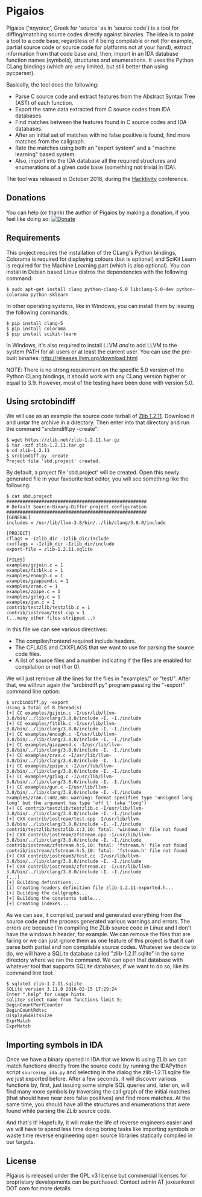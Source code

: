 # Pigaios

Pigaios ('πηγαίος', Greek for 'source' as in 'source code') is a tool for diffing/matching source codes directly against binaries. The idea is to point a tool to a code base, regardless of it being compilable or not (for example, partial source code or source code for platforms not at your hand), extract information from that code base and, then, import in an IDA database function names (symbols), structures and enumerations. It uses the Python CLang bindings (which are very limited, but still better than using pycparser).

Basically, the tool does the following:

 * Parse C source code and extract features from the Abstract Syntax Tree (AST) of each function.
 * Export the same data extracted from C source codes from IDA databases.
 * Find matches between the features found in C source codes and IDA databases.
 * After an initial set of matches with no false positive is found, find more matches from the callgraph.
 * Rate the matches using both an "expert system" and a "machine learning" based system.
 * Also, import into the IDA database all the required structures and enumerations of a given code base (something not trivial in IDA).
 
The tool was released in October 2018, during the [Hacktivity](https://www.hacktivity.com/) conference.

## Donations

You can help (or thank) the author of Pigaios by making a donation, if you feel like doing so: [![Donate](https://img.shields.io/badge/Donate-PayPal-green.svg)](https://www.paypal.com/cgi-bin/webscr?cmd=_s-xclick&hosted_button_id=LKGZZNUCZFYG8&source=url)

## Requirements

This project requires the installation of the CLang's Python bindings, Colorama is required for displaying colours (but is optional) and SciKit Learn is required for the Machine Learning part (which is also optional). You can install in Debian based Linux distros the dependencies with the following command:
 
```
$ sudo apt-get install clang python-clang-5.0 libclang-5.0-dev python-colorama python-sklearn
```

In other operating systems, like in Windows, you can install them by issuing the following commands:

```
$ pip install clang-5
$ pip install colorama
$ pip install scikit-learn
```

In Windows, it's also required to install LLVM *and* to add LLVM to the system PATH for all users or at least the current user. You can use the pre-built binaries: http://releases.llvm.org/download.html

NOTE: There is no strong requirement on the specific 5.0 version of the Python CLang bindings, it should work with any CLang version higher or equal to 3.9. However, most of the testing have been done with version 5.0.

## Using srctobindiff

We will use as an example the source code tarball of [Zlib 1.2.11](https://zlib.net/zlib-1.2.11.tar.gz). Download it and untar the archive in a directory. Then enter into that directory and run the command "srcbindiff.py -create":

```
$ wget https://zlib.net/zlib-1.2.11.tar.gz
$ tar -xzf zlib-1.2.11.tar.gz 
$ cd zlib-1.2.11
$ srcbindiff.py -create
Project file 'sbd.project' created.
```

By default, a project file 'sbd.project' will be created. Open this newly generated file in your favourite text editor, you will see something like the following:

```
$ cat sbd.project 
####################################################
# Default Source-Binary-Differ project configuration
####################################################
[GENERAL]
includes = /usr/lib/llvm-3.8/bin/../lib/clang/3.8.0/include

[PROJECT]
cflags = -Izlib_dir -Izlib_dir/include
cxxflags = -Izlib_dir -Izlib_dir/include
export-file = zlib-1.2.11.sqlite

[FILES]
examples/gzjoin.c = 1
examples/fitblk.c = 1
examples/enough.c = 1
examples/gzappend.c = 1
examples/zran.c = 1
examples/zpipe.c = 1
examples/gzlog.c = 1
examples/gun.c = 1
contrib/testzlib/testzlib.c = 1
contrib/iostream/test.cpp = 1
(...many other files stripped...)
```

In this file we can see various directives:

 * The compiler/frontend required include headers.
 * The CFLAGS and CXXFLAGS that we want to use for parsing the source code files.
 * A list of source files and a number indicating if the files are enabled for compilation or not (1 or 0).
 
We will just remove all the lines for the files in "examples/" or "test/". After that, we will run again the "srcbindiff.py" program passing the "-export" command line option:

```
$ srcbindiff.py -export
Using a total of 8 thread(s)
[+] CC examples/gzjoin.c -I/usr/lib/llvm-3.8/bin/../lib/clang/3.8.0/include -I. -I./include
[+] CC examples/fitblk.c -I/usr/lib/llvm-3.8/bin/../lib/clang/3.8.0/include -I. -I./include
[+] CC examples/enough.c -I/usr/lib/llvm-3.8/bin/../lib/clang/3.8.0/include -I. -I./include
[+] CC examples/gzappend.c -I/usr/lib/llvm-3.8/bin/../lib/clang/3.8.0/include -I. -I./include
[+] CC examples/zran.c -I/usr/lib/llvm-3.8/bin/../lib/clang/3.8.0/include -I. -I./include
[+] CC examples/zpipe.c -I/usr/lib/llvm-3.8/bin/../lib/clang/3.8.0/include -I. -I./include
[+] CC examples/gzlog.c -I/usr/lib/llvm-3.8/bin/../lib/clang/3.8.0/include -I. -I./include
[+] CC examples/gun.c -I/usr/lib/llvm-3.8/bin/../lib/clang/3.8.0/include -I. -I./include
examples/zran.c:402,68: warning: format specifies type 'unsigned long long' but the argument has type 'off_t' (aka 'long')
[+] CC contrib/testzlib/testzlib.c -I/usr/lib/llvm-3.8/bin/../lib/clang/3.8.0/include -I. -I./include
[+] CXX contrib/iostream/test.cpp -I/usr/lib/llvm-3.8/bin/../lib/clang/3.8.0/include -I. -I./include
contrib/testzlib/testzlib.c:3,10: fatal: 'windows.h' file not found
[+] CXX contrib/iostream/zfstream.cpp -I/usr/lib/llvm-3.8/bin/../lib/clang/3.8.0/include -I. -I./include
contrib/iostream/zfstream.h:5,10: fatal: 'fstream.h' file not found
contrib/iostream/zfstream.h:5,10: fatal: 'fstream.h' file not found
[+] CXX contrib/iostream3/test.cc -I/usr/lib/llvm-3.8/bin/../lib/clang/3.8.0/include -I. -I./include
[+] CXX contrib/iostream3/zfstream.cc -I/usr/lib/llvm-3.8/bin/../lib/clang/3.8.0/include -I. -I./include
(...)
[+] Building definitions...
[i] Creating headers definition file zlib-1.2.11-exported.h...
[+] Building the callgraphs...
[+] Building the constants table...
[+] Creating indexes...
```

As we can see, it compiled, parsed and generated everything from the source code and the process generated various warnings and errors. The errors are because I'm compiling the ZLib source code in Linux and I don't have the windows.h header, for example. We can remove the files that are failing or we can just ignore them as one feature of this project is that it can parse both partial and non compilable source codes. Whatever we decide to do, we will have a SQLite database called "zlib-1.2.11.sqlite" in the same directory where we ran the command. We can open that database with whatever tool that supports SQLite databases, if we want to do so, like its command line tool:

```
$ sqlite3 zlib-1.2.11.sqlite 
SQLite version 3.11.0 2016-02-15 17:29:24
Enter ".help" for usage hints.
sqlite> select name from functions limit 5;
BeginCountPerfCounter
BeginCountRdtsc
Display64BitsSize
ExprMatch
ExprMatch
```

## Importing symbols in IDA

Once we have a binary opened in IDA that we know is using ZLib we can match functions directly from the source code by running the IDAPython script ```sourceimp_ida.py``` and selecting in the dialog the zlib-1.2.11.sqlite file we just exported before. After a few seconds, it will discover various functions by, first, just issuing some simple SQL queries and, later on, will find many more symbols by traversing the call graph of the initial matches (that should have near zero false positives) and find more matches. At the same time, you should have all the structures and enumerations that were found while parsing the ZLib source code.

And that's it! Hopefully, it will make the life of reverse engineers easier and we will have to spend less time doing boring tasks like importing symbols or waste time reverse engineering open source libraries statically compiled in our targets.

## License

Pigaios is released under the GPL v3 license but commercial licenses for proprietary developments can be purchased. Contact admin AT joxeankoret DOT com for more details.

